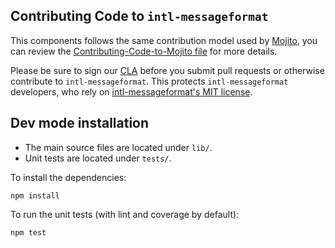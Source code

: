 Contributing Code to `intl-messageformat`
--------------------------------------------

This components follows the same contribution model used by [Mojito][], you can
review the [Contributing-Code-to-Mojito file][] for more details.

Please be sure to sign our [CLA][] before you submit pull requests or otherwise contribute to `intl-messageformat`.
This protects `intl-messageformat` developers, who rely on [intl-messageformat's MIT license][].

[intl-messageformat's MIT license]: https://github.com/yahoo/intl-messageformat-polyfill/blob/master/LICENSE.txt
[CLA]: http://developer.yahoo.com/cocktails/mojito/cla/
[Mojito]: https://github.com/yahoo/mojito
[Contributing-Code-to-Mojito file]: https://github.com/yahoo/mojito/wiki/Contributing-Code-to-Mojito


Dev mode installation
---------------------

- The main source files are located under `lib/`.
- Unit tests are located under `tests/`.

To install the dependencies:

    npm install

To run the unit tests (with lint and coverage by default):

    npm test


